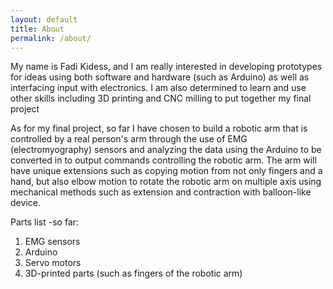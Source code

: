 ```yaml
---
layout: default
title: About
permalink: /about/
---
```


My name is Fadi Kidess, and I am really interested in developing prototypes for ideas  using both software and hardware (such as Arduino) as well as interfacing input with electronics. I am also determined to learn and use other skills including 3D printing and CNC milling to put together my final project

As for my final project, so far I have chosen to build a robotic arm that is controlled by a real person's arm through the use of EMG (electromyography) sensors and analyzing the data using the Arduino to be converted in to output commands controlling the robotic arm. The arm will have unique extensions such as copying motion from not only fingers and a hand, but also elbow motion to rotate the robotic arm on multiple axis using mechanical methods such as extension and contraction with balloon-like device.

Parts list -so far:
1. EMG sensors
2. Arduino
3. Servo motors
4. 3D-printed parts (such as fingers of the robotic arm)
